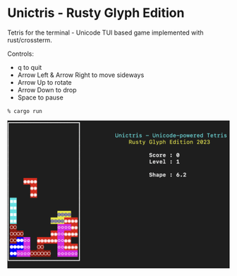 # Unictris - Rusty Glyph Edition

Tetris for the terminal - Unicode TUI based game implemented with rust/crossterm.

Controls: 
* q to quit
* Arrow Left & Arrow Right to move sideways
* Arrow Up to rotate
* Arrow Down to drop
* Space to pause


```
% cargo run
```

![alt text](https://raw.githubusercontent.com/jesper-olsen/Unictris/main/Screenshot.png "Game UI")
